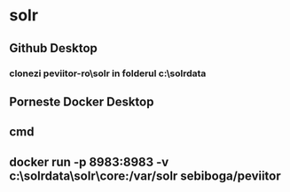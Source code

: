 # solr
## Github Desktop
### clonezi peviitor-ro\solr in folderul c:\solrdata


## Porneste Docker Desktop
## cmd
## docker run -p 8983:8983 -v c:\solrdata\solr\core:/var/solr sebiboga/peviitor
